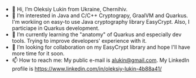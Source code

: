 - 👋 Hi, I’m Oleksiy Lukin from Ukraine, Chernihiv. 
- 👀 I’m interested in Java and C/C++ Cryptograpy, GraalVM and Quarkus. I'm workiing on easy-to use Java cryptography library EasyCrypt. 
     Also, I particiape in Quarkus development.
- 🌱 I’m currently learning the "anatomy" of Quarkus and especially dev tools. Trying to improve developers' experience with it.
- 💞️ I’m looking for collaboration on my EasyCrypt library and hope I'll have more time for it soon. 
- 📫 How to reach me: My public e-mail is <alukin@gmail.com>. My LinkedIn profile is https://www.linkedin.com/in/oleksiy-lukin-4b88a41/

<!---
alukin/alukin is a ✨ special ✨ repository because its `README.md` (this file) appears on your GitHub profile.
You can click the Preview link to take a look at your changes.
--->

